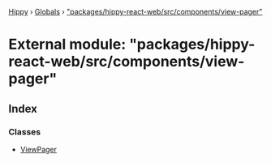 [Hippy](../README.md) › [Globals](../globals.md) › ["packages/hippy-react-web/src/components/view-pager"](_packages_hippy_react_web_src_components_view_pager_.md)

# External module: "packages/hippy-react-web/src/components/view-pager"

## Index

### Classes

* [ViewPager](../classes/_packages_hippy_react_web_src_components_view_pager_.viewpager.md)
